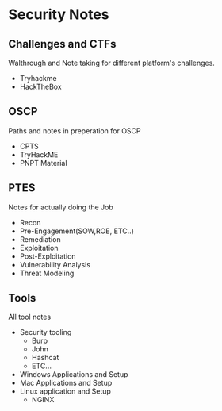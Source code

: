 # Security Notes
## Challenges and CTFs
Walthrough and Note taking for different platform's challenges.
- Tryhackme
- HackTheBox

## OSCP
Paths and notes in preperation for OSCP
- CPTS
- TryHackME
- PNPT Material

## PTES
Notes for actually doing the Job
- Recon
- Pre-Engagement(SOW,ROE, ETC..)
- Remediation
- Exploitation
- Post-Exploitation
- Vulnerability Analysis
- Threat Modeling

## Tools
All tool notes
- Security tooling
  - Burp
  - John
  - Hashcat
  - ETC... 
- Windows Applications and Setup
- Mac Applications and Setup
- Linux application and Setup
  - NGINX
